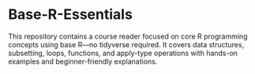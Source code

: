 # Base-R-Essentials
This repository contains a course reader focused on core R programming concepts using base R—no tidyverse required. It covers data structures, subsetting, loops, functions, and apply-type operations with hands-on examples and beginner-friendly explanations.
